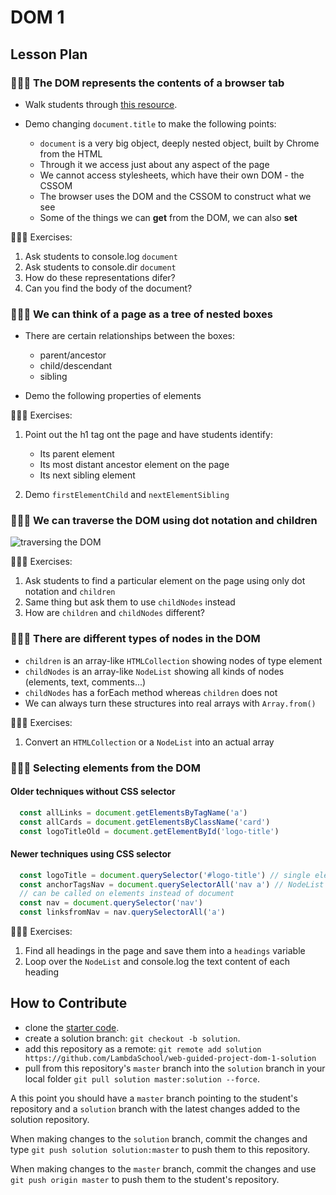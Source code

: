 # DOM 1

## Lesson Plan

### 🚀🚀🚀 The DOM represents the contents of a browser tab

- Walk students through [this resource](https://developer.mozilla.org/en-US/docs/Web/API/Document_Object_Model/Introduction).

- Demo changing `document.title` to make the following points:
  - `document` is a very big object, deeply nested object, built by Chrome from the HTML
  - Through it we access just about any aspect of the page
  - We cannot access stylesheets, which have their own DOM - the CSSOM
  - The browser uses the DOM and the CSSOM to construct what we see
  - Some of the things we can **get** from the DOM, we can also **set**

🤔🤔🤔 Exercises:

1. Ask students to console.log `document`
1. Ask students to console.dir `document`
1. How do these representations difer?
1. Can you find the body of the document?

### 🚀🚀🚀 We can think of a page as a tree of nested boxes

- There are certain relationships between the boxes:
  - parent/ancestor
  - child/descendant
  - sibling

- Demo the following properties of elements

🤔🤔🤔 Exercises:

1. Point out the h1 tag ont the page and have students identify:
   - Its parent element
   - Its most distant ancestor element on the page
   - Its next sibling element

2. Demo `firstElementChild` and `nextElementSibling`

### 🚀🚀🚀 We can traverse the DOM using dot notation and children

![traversing the DOM](https://tk-assets.lambdaschool.com/e8d103b8-e83d-430a-ad0f-e40ade208665_traversing-dom.png)

🤔🤔🤔 Exercises:

1. Ask students to find a particular element on the page using only dot notation and `children`
1. Same thing but ask them to use `childNodes` instead
1. How are `children` and `childNodes` different?

### 🚀🚀🚀 There are different types of nodes in the DOM

- `children` is an array-like `HTMLCollection` showing nodes of type element
- `childNodes` is an array-like `NodeList` showing all kinds of nodes (elements, text, comments...)
- `childNodes` has a forEach method whereas `children` does not
- We can always turn these structures into real arrays with `Array.from()`

🤔🤔🤔 Exercises:

1. Convert an `HTMLCollection` or a `NodeList` into an actual array

### 🚀🚀🚀 Selecting elements from the DOM

#### Older techniques without CSS selector

```javascript
  const allLinks = document.getElementsByTagName('a')
  const allCards = document.getElementsByClassName('card')
  const logoTitleOld = document.getElementById('logo-title')
```

#### Newer techniques using CSS selector

```javascript
  const logoTitle = document.querySelector('#logo-title') // single element
  const anchorTagsNav = document.querySelectorAll('nav a') // NodeList
  // can be called on elements instead of document
  const nav = document.querySelector('nav')
  const linksfromNav = nav.querySelectorAll('a')
```

🤔🤔🤔 Exercises:

1. Find all headings in the page and save them into a `headings` variable
1. Loop over the `NodeList` and console.log the text content of each heading

## How to Contribute

- clone the [starter code](https://github.com/LambdaSchool/web-guided-project-dom-1).
- create a solution branch: `git checkout -b solution`.
- add this repository as a remote: `git remote add solution https://github.com/LambdaSchool/web-guided-project-dom-1-solution`
- pull from this repository's `master` branch into the `solution` branch in your local folder `git pull solution master:solution --force`.

A this point you should have a `master` branch pointing to the student's repository and a `solution` branch with the latest changes added to the solution repository.

When making changes to the `solution` branch, commit the changes and type `git push solution solution:master` to push them to this repository.

When making changes to the `master` branch, commit the changes and use `git push origin master` to push them to the student's repository.
